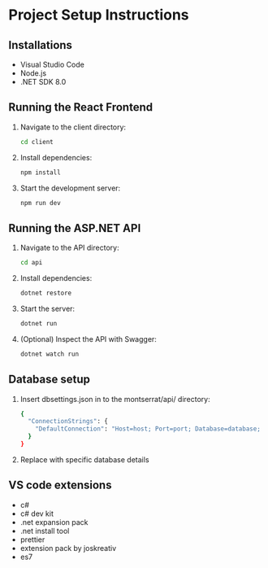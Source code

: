 # Project Setup Instructions

## Installations
- Visual Studio Code
- Node.js
- .NET SDK 8.0

## Running the React Frontend

1. Navigate to the client directory:
   ```bash
   cd client
   ```
2. Install dependencies:
   ```bash
   npm install
   ```
3. Start the development server:
   ```bash
   npm run dev
   ```

## Running the ASP.NET API

1. Navigate to the API directory:
   ```bash
   cd api
   ```
2. Install dependencies:
   ```bash
   dotnet restore
   ```
3. Start the server:
   ```bash
   dotnet run
   ```
4. (Optional) Inspect the API with Swagger:
   ```bash
   dotnet watch run
   ```
   
## Database setup

1. Insert dbsettings.json in to the montserrat/api/ directory:
   ```bash
   {
     "ConnectionStrings": {
       "DefaultConnection": "Host=host; Port=port; Database=database; Username=username; Password=password"
     }
   }
   ```
2. Replace with specific database details

## VS code extensions  
- c#
- c# dev kit
- .net expansion pack
- .net install tool
- prettier
- extension pack by joskreativ
- es7
